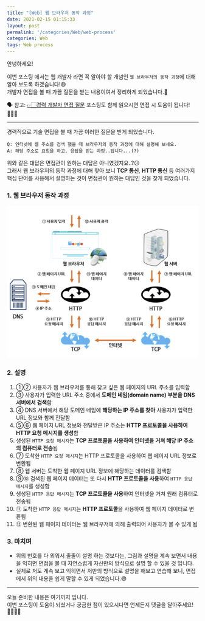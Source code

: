 ```yaml
---
title: "[Web] 웹 브라우저 동작 과정"
date: 2021-02-15 01:15:33
layout: post
permalink: '/categories/Web/web-process'
categories: Web
tags: Web process
---
```


안녕하세요!

이번 포스팅 에서는 웹 개발자 라면 꼭 알아야 할 개념인 `웹 브라우저의 동작 과정`에 대해 알아 보도록 하겠습니다!😄  
개발자 면접을 볼 때 가끔 질문을 받는 내용이여서 정리하게 되었습니다.📙  

🗣 참고: [👉🏻경력 개발자 면접 질문](https://shinsangeun.github.io/categories/Interview/job-Interview) 포스팅도 함께 읽으시면 면접 시 도움이 됩니다!🙆🏻‍♀️

-----

경력직으로 기술 면접을 볼 때 가끔 이러한 질문을 받게 되었습니다.
 
```
Q: 인터넷에 웹 주소를 검색 했을 때 브라우저의 동작 과정에 대해 설명해 보세요.
A: 해당 주소로 요청을 하고, 응답을 받는 과정..입니다...(?)
```

위와 같은 대답은 면접관이 원하는 대답은 아니였겠지요..?😕    
그래서 웹 브라우저의 동작 과정에 대해 찾아 보니 **TCP 통신**, **HTTP 통신** 등 여러가지 핵심 단어를 사용해서 설명하는 것이 면접관이 원하는 대답인 것을 찾게 되었습니다.

### 1. 웹 브라우저 동작 과정
![process](/assets/images/web/web-process.png)


### 2. 설명
1. ①② 사용자가 웹 브라우저를 통해 찾고 싶은 웹 페이지의 URL 주소를 입력함
2. ③ 사용자가 입력한 URL 주소 중에서 **도메인 네임(domain name) 부분을 DNS 서버에서 검색**함
3. ④ DNS 서버에서 해당 도메인 네임에 **해당하는 IP 주소를 찾아** 사용자가 입력한 URL 정보와 함께 전달함
4. ⑤⑥ 웹 페이지 URL 정보와 전달받은 IP 주소는 **HTTP 프로토콜을 사용하여 HTTP 요청 메시지를 생성**함
5. 생성된 `HTTP 요청 메시지`는 **TCP 프로토콜을 사용하여 인터넷을 거쳐 해당 IP 주소의 컴퓨터로 전송**됨
6. ⑦ 도착한 `HTTP 요청 메시지`는 HTTP 프로토콜을 사용하여 웹 페이지 URL 정보로 변환됨
7. ⑧ 웹 서버는 도착한 웹 페이지 URL 정보에 해당하는 데이터를 검색함
8. ⑨⑩ 검색된 웹 페이지 데이터는 또 다시 **HTTP 프로토콜을 사용**하여 `HTTP 응답 메시지`를 생성함
9. 생성된 `HTTP 응답 메시지`는 **TCP 프로토콜을 사용**하여 인터넷을 거쳐 원래 컴퓨터로 전송됨
10. ⑪ 도착한 `HTTP 응답 메시지`는 **HTTP 프로토콜**을 사용하여 웹 페이지 데이터로 변환됨
11. ⑫ 변환된 웹 페이지 데이터는 웹 브라우저에 의해 출력되어 사용자가 볼 수 있게 됨


### 3. 마치며
- 위의 번호를 다 외워서 줄줄이 설명 하는 것보다는, 그림과 설명을 계속 보면서 내용을 익히면 면접을 볼 때 자연스럽게 자신만의 방식으로 설명 할 수 있을 것 입니다.
- 실제로 저도 계속 보고 익히면서 저만의 방식으로 설명을 해보고 연습해 보니, 면접에서 위의 내용을 쉽게 말할 수 있게 되었습니다.😄

-----

오늘 준비한 내용은 여기까지 입니다.  
이번 포스팅이 도움이 되셨거나 궁금한 점이 있으시다면 언제든지 댓글을 달아주세요!🙋🏻‍♀️✨    
 